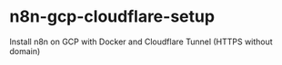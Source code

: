 # n8n-gcp-cloudflare-setup
Install n8n on GCP with Docker and Cloudflare Tunnel (HTTPS without domain)
